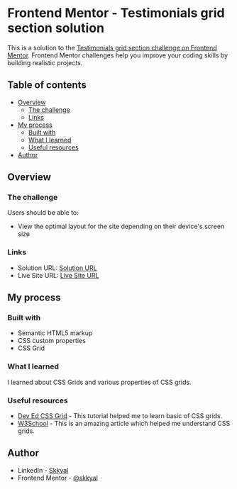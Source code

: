 # Frontend Mentor - Testimonials grid section solution

This is a solution to the [Testimonials grid section challenge on Frontend Mentor](https://www.frontendmentor.io/challenges/testimonials-grid-section-Nnw6J7Un7). Frontend Mentor challenges help you improve your coding skills by building realistic projects.

## Table of contents

- [Overview](#overview)
  - [The challenge](#the-challenge)
  - [Links](#links)
- [My process](#my-process)
  - [Built with](#built-with)
  - [What I learned](#what-i-learned)
  - [Useful resources](#useful-resources)
- [Author](#author)

## Overview

### The challenge

Users should be able to:

- View the optimal layout for the site depending on their device's screen size

### Links

- Solution URL: [Solution URL](https://www.frontendmentor.io/solutions/html-css-MpUdy9j1H)
- Live Site URL: [Live Site URL](https://testimonials-grid-section-shlok.netlify.app/)

## My process

### Built with

- Semantic HTML5 markup
- CSS custom properties
- CSS Grid

### What I learned

I learned about CSS Grids and various properties of CSS grids.

### Useful resources

- [Dev Ed CSS Grid](https://youtu.be/EFafSYg-PkI) - This tutorial helped me to learn basic of CSS grids.
- [W3School](https://www.w3schools.com/css/css_grid.asp) - This is an amazing article which helped me understand CSS grids.

## Author

- LinkedIn - [Skkyal](https://www.linkedin.com/in/shlok-kyal-4923a0195/)
- Frontend Mentor - [@skkyal](https://www.frontendmentor.io/profile/skkyal)
